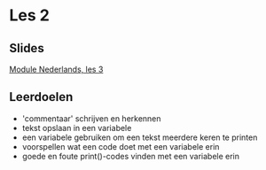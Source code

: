 # Les 2

## Slides

[Module Nederlands, les 3](https://slides.com/felienne/pidk-m1-l3a#/)

## Leerdoelen

* 'commentaar' schrijven en herkennen
* tekst opslaan in een variabele
* een variabele gebruiken om een tekst meerdere keren te printen
* voorspellen wat een code doet met een variabele erin
* goede en foute print\(\)-codes vinden met een variabele erin

